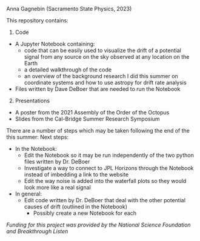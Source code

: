 Anna Gagnebin (Sacramento State Physics, 2023)

This repository contains:
1. Code
- A Jupyter Notebook containing:
  - code that can be easily used to visualize the drift of a potential signal from any source on the sky observed at any location on the Earth
  - a detailed walkthrough of the code
  - an overview of the background research I did this summer on coordinate systems and how to use astropy for drift rate analysis
- Files written by Dave DeBoer that are needed to run the Notebook
2. Presentations
- A poster from the 2021 Assembly of the Order of the Octopus
- Slides from the Cal-Bridge Summer Research Symposium

There are a number of steps which may be taken following the end of the this summer:
Next steps:
- In the Notebook:
  - Edit the Notebook so it may be run independently of the two python files written by Dr. DeBoer
  - Investigate a way to connect to JPL Horizons through the Notebook instead of imbedding a link to the website
  - Edit the way noise is added into the waterfall plots so they would look more like a real signal
- In general:
  - Edit code written by Dr. DeBoer that deal with the other potential causes of drift (outlined in the Notebook)
    - Possibly create a new Notebook for each

<i> Funding for this project was provided by the National Science Foundation and Breakthrough Listen </i>
